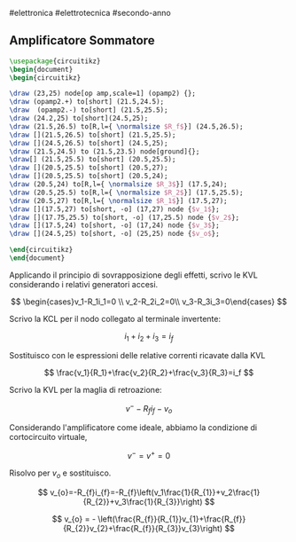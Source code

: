 #elettronica #elettrotecnica #secondo-anno

## Amplificatore Sommatore

```tikz
\usepackage{circuitikz}
\begin{document}
\begin{circuitikz}

\draw (23,25) node[op amp,scale=1] (opamp2) {};
\draw (opamp2.+) to[short] (21.5,24.5);
\draw  (opamp2.-) to[short] (21.5,25.5);
\draw (24.2,25) to[short](24.5,25);
\draw (21.5,26.5) to[R,l={ \normalsize $R_f$}] (24.5,26.5);
\draw [](21.5,26.5) to[short] (21.5,25.5);
\draw [](24.5,26.5) to[short] (24.5,25);
\draw (21.5,24.5) to (21.5,23.5) node[ground]{};
\draw[] (21.5,25.5) to[short] (20.5,25.5);
\draw [](20.5,25.5) to[short] (20.5,27);
\draw [](20.5,25.5) to[short] (20.5,24);
\draw (20.5,24) to[R,l={ \normalsize $R_3$}] (17.5,24);
\draw (20.5,25.5) to[R,l={ \normalsize $R_2$}] (17.5,25.5);
\draw (20.5,27) to[R,l={ \normalsize $R_1$}] (17.5,27);
\draw [](17.5,27) to[short, -o] (17,27) node {$v_1$};
\draw [](17.75,25.5) to[short, -o] (17,25.5) node {$v_2$};
\draw [](17.5,24) to[short, -o] (17,24) node {$v_3$};
\draw [](24.5,25) to[short, -o] (25,25) node {$v_o$};

\end{circuitikz}
\end{document}
```

Applicando il principio di sovrapposizione degli effetti, scrivo le KVL considerando i relativi generatori accesi.

$$
\begin{cases}v_1-R_1i_1=0 \\ v_2-R_2i_2=0\\ v_3-R_3i_3=0\end{cases}
$$

Scrivo la KCL per il nodo collegato al terminale invertente:

$$
i_{1}+i_{2}+i_{3} = i_{f}
$$

Sostituisco con le espressioni delle relative correnti ricavate dalla KVL

$$
\frac{v_1}{R_1}+\frac{v_2}{R_2}+\frac{v_3}{R_3}=i_f
$$

Scrivo la KVL per la maglia di retroazione:

$$
v^{-}-R_{f}i_{f}-v_{o}
$$

Considerando l'amplificatore come ideale, abbiamo la condizione di cortocircuito virtuale, 

$$
v^- = v^+ = 0
$$

Risolvo per $v_{o}$ e sostituisco.

$$
v_{o}=-R_{f}i_{f}=-R_{f}\left(v_1\frac{1}{R_{1}}+v_2\frac{1}{R_{2}}+v_3\frac{1}{R_{3}}\right)
$$

$$
v_{o} = - \left(\frac{R_{f}}{R_{1}}v_{1}+\frac{R_{f}}{R_{2}}v_{2}+\frac{R_{f}}{R_{3}}v_{3}\right)
$$
